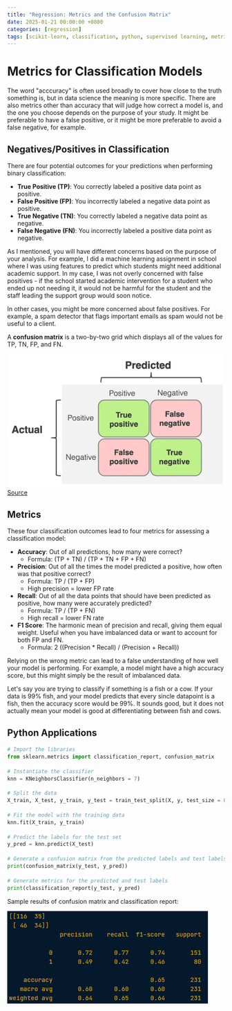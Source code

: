 ```yaml
---
title: "Regression: Metrics and the Confusion Matrix"
date: 2025-01-21 00:00:00 +0800
categories: [regression]
tags: [scikit-learn, classification, python, supervised learning, metrics, model assessment]
---
```


# Metrics for Classification Models

The word "acccuracy" is often used broadly to cover how close to the truth something is, but in data science the meaning is more specific. There are also metrics other than accuracy that will judge how correct a model is, and the one you choose depends on the purpose of your study. It might be preferable to have a false positive, or it might be more preferable to avoid a false negative, for example. 

## Negatives/Positives in Classification
There are four potential outcomes for your predictions when performing binary classification: 
* **True Positive (TP)**: You correctly labeled a positive data point as positive. 
* **False Positive (FP)**: You incorrectly labeled a negative data point as positive. 
* **True Negative (TN)**: You correctly labeled a negative data point as negative. 
* **False Negative (FN)**: You incorrectly labeled a positive data point as negative. 

As I mentioned, you will have different concerns based on the purpose of your analysis. For example, I did a machine learning assignment in school where I was using features to predict which students might need additional academic support. In my case, I was not overly concerned with false positives - if the school started academic intervention for a student who ended up not needing it, it would not be harmful for the student and the staff leading the support group would soon notice. 

In other cases, you might be more concerned about false positives. For example, a spam detector that flags important emails as spam would not be useful to a client. 

A **confusion matrix** is a two-by-two grid which displays all of the values for TP, TN, FP, and FN.

![Confusion matrix](assets/images/2025-01-22_confusion-matrix.png)
[Source](https://rumn.medium.com/precision-recall-and-f1-explained-with-10-ml-use-case-6ef2fbe458e5)

## Metrics

These four classification outcomes lead to four metrics for assessing a classification model:

* **Accuracy**: Out of all predictions, how many were correct?
    * Formula: (TP + TN) / (TP + TN + FP + FN)
* **Precision**: Out of all the times the model predicted a positive, how often was that positive correct?
    * Formula: TP / (TP + FP)
    * High precision = lower FP rate
* **Recall**: Out of all the data points that should have been predicted as positive, how many were accurately predicted?
    * Formula: TP / (TP + FN)
    * High recall = lower FN rate
* **F1 Score**: The harmonic mean of precision and recall, giving them equal weight. Useful when you have imbalanced data or want to account for both FP and FN. 
    * Formula: 2 ((Precision * Recall) / (Precision + Recall))

Relying on the wrong metric can lead to a false understanding of how well your model is performing. For example, a model might have a high accuracy score, but this might simply be the result of imbalanced data. 

Let's say you are trying to classify if something is a fish or a cow. If your data is 99% fish, and your model predicts that every sincle datapoint is a fish, then the accuracy score would be 99%. It sounds good, but it does not actually mean your model is good at differentiating between fish and cows. 

## Python Applications

```python
# Import the libraries
from sklearn.metrics import classification_report, confusion_matrix

# Instantiate the classifier
knn = KNeighborsClassifier(n_neighbors = 7)

# Split the data
X_train, X_test, y_train, y_test = train_test_split(X, y, test_size = 0.4, random_state = 99)

# Fit the model with the training data
knn.fit(X_train, y_train)

# Predict the labels for the test set
y_pred = knn.predict(X_test)

# Generate a confusion matrix from the predicted labels and test labels
print(confusion_matrix(y_test, y_pred))

# Generate metrics for the predicted and test labels
print(classification_report(y_test, y_pred)

```

Sample results of confusion matrix and classification report: 

![code output](assets/images/2025-01-22_code-output.png)
